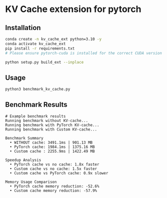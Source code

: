 # KV Cache extension for pytorch

## Installation

```bash
conda create -n kv_cache_ext python=3.10 -y
conda activate kv_cache_ext
pip install -r requirements.txt
# Please ensure pytorch-cuda is installed for the correct CUDA version
```

```bash # To build the C++/CUDA extension
python setup.py build_ext --inplace
```

## Usage

```bash
python3 benchmark_kv_cache.py
```

## Benchmark Results

```terminal
# Example benchmark results
Running benchmark without KV-cache...
Running benchmark with PyTorch KV-cache...
Running benchmark with Custom KV-cache...

Benchmark Summary
  • WITHOUT cache: 3491.1ms | 901.13 MB
  • PyTorch cache: 1984.1ms | 1375.16 MB
  • Custom cache : 2255.9ms | 1422.49 MB

Speedup Analysis
  • PyTorch cache vs no cache: 1.8x faster
  • Custom cache vs no cache: 1.5x faster
  • Custom cache vs PyTorch cache: 0.9x slower

Memory Usage Comparison
  • PyTorch cache memory reduction: -52.6%
  • Custom cache memory reduction: -57.9%
```